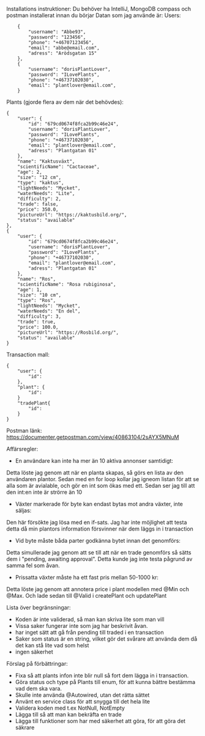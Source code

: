 Installations instruktioner:
Du behöver ha IntelliJ, MongoDB compass och postman installerat innan du börjar
Datan som jag använde är:
Users:
```
    {
        "username": "Abbe93",
        "password": "123456",
        "phone": "+46707123456",
        "email": "abbe@email.com",
        "adress": "Arödsgatan 15"
    },
    {
        "username": "dorisPlantLover",
        "password": "ILovePlants",
        "phone": "+46737102030",
        "email": "plantlover@email.com",
    }
```

Plants (gjorde flera av dem när det behövdes):
```
{
    "user": {
        "id": "679cd0674f8fca2b99c46e24",
        "username": "dorisPlantLover",
        "password": "ILovePlants",
        "phone": "+46737102030",
        "email": "plantlover@email.com",
        "adress": "Plantgatan 01"
    },
    "name": "Kaktusväxt",
    "scientificName": "Cactaceae",
    "age": 2,
    "size": "12 cm",
    "type": "kaktus",
    "lightNeeds": "Mycket",
    "waterNeeds": "Lite",
    "difficulty": 2,
    "trade": false,
    "price": 350.0,
    "pictureUrl": "https://kaktusbild.org/",
    "status": "available"
},
{
    "user": {
        "id": "679cd0674f8fca2b99c46e24",
        "username": "dorisPlantLover",
        "password": "ILovePlants",
        "phone": "+46737102030",
        "email": "plantlover@email.com",
        "adress": "Plantgatan 01"
    },
    "name": "Ros",
    "scientificName": "Rosa rubiginosa",
    "age": 1,
    "size": "10 cm",
    "type": "Ros",
    "lightNeeds": "Mycket",
    "waterNeeds": "En del",
    "difficulty": 3,
    "trade": true,
    "price": 100.0,
    "pictureUrl": "https://Rosbild.org/",
    "status": "available"
}
```
Transaction mall:
```
{
    "user": {
        "id":
    },
    "plant": {
        "id":
    }
    "tradePlant{
        "id":
    }
}
```

Postman länk:
https://documenter.getpostman.com/view/40863104/2sAYX5MNuM

Affärsregler:

- En användare kan inte ha mer än 10 aktiva annonser samtidigt:

Detta löste jag genom att när en planta skapas, så görs en lista av den användaren plantor.
Sedan med en for loop kollar jag igneom listan för att se alla som är avialable, och gör en int som ökas med ett.
Sedan ser jag till att den int:en inte är strörre än 10

- Växter markerade för byte kan endast bytas mot andra växter, inte säljas:

Den här försökte jag lösa med en if-sats. Jag har inte möjlighet att testa detta då min plantors information försvinner när dem läggs in i transaction

- Vid byte måste båda parter godkänna bytet innan det genomförs:

Detta simullerade jag genom att se till att när en trade genomförs så sätts dem i "pending, awaiting approval". Detta kunde jag inte testa pågrund av samma fel som åvan.

- Prissatta växter måste ha ett fast pris mellan 50-1000 kr:

Detta löste jag genom att annotera price i plant modellen med @Min och @Max. Och lade sedan till @Valid i createPlant och updatePlant

Lista över begränsningar:
- Koden är inte validerad, så man kan skriva lite som man vill
- Vissa saker fungerar inte som jag har beskrivit åvan.
- har inget sätt att gå från pending till traded i en transaction
- Saker som status är en string, vilket gör det svårare att använda dem då det kan stå lite vad som helst
- ingen säkerhet

Förslag på förbättringar:
- Fixa så att plants infon inte blir null så fort dem lägga in i transaction.
- Göra status och type på Plants till enum, för att kunna bättre bestämma vad dem ska vara.
- Skulle inte använda @Autowired, utan det rätta sättet
- Använt en service class för att snygga till det hela lite
- Validera koden med t.ex NotNull, NotEmpty
- Lägga till så att man kan bekräfta en trade
- Lägga till funktioner som har med säkerhet att göra, för att göra det säkrare
